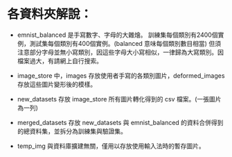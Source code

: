 # 各資料夾解說：

* emnist_balanced 是手寫數字、字母的大雜燴。
訓練集每個類別有2400個實例，測試集每個類別有400個實例。(balanced 意味每個類別數目相當)
但須注意部分字母並無小寫類別，因這些字母大小寫相似，一律歸為大寫類別。因檔案過大，有請網上自行搜索。

* image_store 中，images 存放使用者手寫的各類別圖片，deformed_images 存放這些圖片變形後的模樣。

* new_datasets 存放 image_store 所有圖片轉化得到的 csv 檔案。(一張圖片為一列)

* merged_datasets 存放 new_datasets 與 emnist_balanced 的資料合併得到的總資料集，並拆分為訓練集與驗證集。

* temp_img 與資料庫擴建無關，僅用以存放使用輸入法時的暫存圖片。